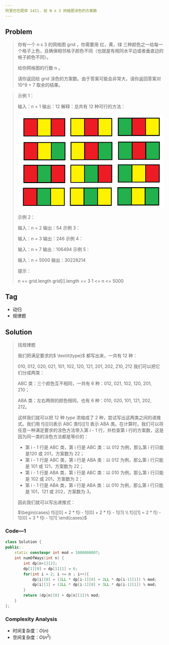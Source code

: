 ```yaml
---
阿里巴巴题库 1411. 给 N x 3 网格图涂色的方案数
---
```


## Problem

> 你有一个 n x 3 的网格图 grid ，你需要用 红，黄，绿 三种颜色之一给每一个格子上色，且确保相邻格子颜色不同（也就是有相同水平边或者垂直边的格子颜色不同）。
>
> 给你网格图的行数 n 。
>
> 请你返回给 grid 涂色的方案数。由于答案可能会非常大，请你返回答案对 10^9 + 7 取余的结果。
>



> 示例 1：
>
> 输入：n = 1
> 输出：12
> 解释：总共有 12 种可行的方法：
>
> ![img](LeetcodeAli_1411.assets/e1.png)
>
> 示例 2：
>
> 输入：n = 2
> 输出：54
> 示例 3：
>
> 输入：n = 3
> 输出：246
> 示例 4：
>
> 输入：n = 7
> 输出：106494
> 示例 5：
>
> 输入：n = 5000
> 输出：30228214
>
>
> 提示：
>
> n == grid.length
> grid[i].length == 3
> 1 <= n <= 5000

## Tag

- 动归
- 规律题



## Solution

> 找规律题
>
> 我们把满足要求的$ \textit{type}$ 都写出来，一共有 12 种：
>
> 010, 012, 020, 021, 101, 102, 120, 121, 201, 202, 210, 212
> 我们可以把它们分成两类：
>
> ABC 类：三个颜色互不相同，一共有 6 种：012, 021, 102, 120, 201, 210；
>
> ABA 类：左右两侧的颜色相同，也有 6 种：010, 020, 101, 121, 202, 212。
>
> 这样我们就可以把 12 种 $\textit{type}$ 浓缩成了 2 种，尝试写出这两类之间的递推式。我们用 f\[i][0]表示 ABC 类f\[i][1] 表示 ABA 类。在计算时，我们可以将任意一种满足要求的涂色方法带入第 i - 1 行，并检查第 i 行的方案数，这是因为同一类的涂色方法都是等价的：
>
> - 第 i - 1 行是 ABC 类，第 i 行是 ABC 类：以 012 为例，那么第 i 行只能是120 或 201，方案数为 22；
> - 第 i - 1 行是 ABC 类，第 i 行是 ABA 类：以 012 为例，那么第 i 行只能是 101 或 121，方案数为 22；
> - 第 i - 1 行是 ABA 类，第 i 行是 ABC 类：以 010 为例，那么第 i 行只能是 102 或 201，方案数为 2；
> - 第 i - 1 行是 ABA 类，第 i 行是 ABA 类：以 010 为例，那么第 i 行只能是 101，121 或 202，方案数为 3。
>
> 因此我们就可以写出递推式：
>
> $\begin{cases} f[i][0] = 2 * f[i - 1][0] + 2 * f[i - 1][1] \\ f[i][1] = 2 * f[i - 1][0] + 3 * f[i - 1][1] \end{cases}$

### Code—1

```c++
class Solution {
public:
    static constexpr int mod = 1000000007;       
    int numOfWays(int n) {
        int dp[n+1][2];
        dp[1][0] = dp[1][1] = 6;
        for(int i = 2; i <= n ; i++){
        	dp[i][0] = (2LL * dp[i-1][0] + 2LL * dp[i-1][1]) % mod;
			dp[i][1] = (2LL * dp[i-1][0] + 3LL * dp[i-1][1]) % mod; 
		}
		return (dp[n][0] + dp[n][1])% mod;
    }
};
```

### Complexity Analysis

- 时间复杂度：$O(n)$
- 空间复杂度：$O(n^2)$



